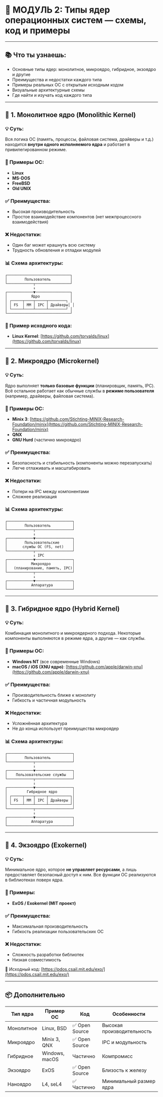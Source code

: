 # 🧠 МОДУЛЬ 2: Типы ядер операционных систем — схемы, код и примеры

---

## 📚 Что ты узнаешь:

* Основные типы ядер: монолитное, микроядро, гибридное, экзоядро и другие
* Преимущества и недостатки каждого типа
* Примеры реальных ОС с открытым исходным кодом
* Визуальные архитектурные схемы
* Где найти и изучать код каждого типа

---

## 🧱 1. Монолитное ядро (Monolithic Kernel)

### 💡 Суть:

Вся логика ОС (память, процессы, файловая система, драйверы и т.д.) находится **внутри одного исполняемого ядра** и работает в привилегированном режиме.

### 📌 Примеры ОС:

* **Linux**
* **MS-DOS**
* **FreeBSD**
* **Old UNIX**

### ✅ Преимущества:

* Высокая производительность
* Простое взаимодействие компонентов (нет межпроцессного взаимодействия)

### ❌ Недостатки:

* Один баг может крашнуть всю систему
* Трудность обновления и отладки модулей

### 📊 Схема архитектуры:

```
┌─────────────────────────────┐
│        Пользователь         │
└────────────┬────────────────┘
             ↓
┌────────────▼────────────────┐
│           Ядро              │
│ ┌─────┬────┬─────┬────────┐ │
│ │ FS  │ MM │ IPC │ Драйверы│ │
│ └─────┴────┴─────┴────────┘ │
└─────────────────────────────┘
```

### 🔗 Пример исходного кода:

* **Linux Kernel**: [https://github.com/torvalds/linux](https://github.com/torvalds/linux)

---

## 🧩 2. Микроядро (Microkernel)

### 💡 Суть:

Ядро выполняет **только базовые функции** (планировщик, память, IPC). Всё остальное работает как обычные службы в **режиме пользователя** (например, драйверы, файловая система).

### 📌 Примеры ОС:

* **Minix 3**: [https://github.com/Stichting-MINIX-Research-Foundation/minix](https://github.com/Stichting-MINIX-Research-Foundation/minix)
* **QNX**
* **GNU Hurd** (частично микроядро)

### ✅ Преимущества:

* Безопасность и стабильность (компоненты можно перезапускать)
* Легче отлаживать и масштабировать

### ❌ Недостатки:

* Потери на IPC между компонентами
* Сложнее реализация

### 📊 Схема архитектуры:

```
┌──────────────────────────────┐
│        Пользователь          │
└────────────┬─────────────────┘
             ↓
┌────────────▼─────────────────┐
│        Пользовательские      │
│       службы ОС (FS, net)    │
└────────────┬─────────────────┘
             ↓ IPC
┌────────────▼─────────────────┐
│           Микроядро          │
│   (планирование, память, IPC)│
└────────────┬─────────────────┘
             ↓
┌────────────▼─────────────────┐
│           Аппаратура         │
└──────────────────────────────┘
```

---

## 🔀 3. Гибридное ядро (Hybrid Kernel)

### 💡 Суть:

Комбинация монолитного и микроядерного подхода. Некоторые компоненты выполняются в режиме ядра, а другие — как службы.

### 📌 Примеры ОС:

* **Windows NT** (все современные Windows)
* **macOS / iOS (XNU ядро)**: [https://github.com/apple/darwin-xnu](https://github.com/apple/darwin-xnu)

### ✅ Преимущества:

* Производительность ближе к монолиту
* Гибкость и частичная модульность

### ❌ Недостатки:

* Усложнённая архитектура
* Не до конца использует преимущества микроядер

### 📊 Схема архитектуры:

```
┌──────────────────────────────┐
│        Пользователь          │
└────────────┬─────────────────┘
             ↓
┌────────────▼─────────────────┐
│    Пользовательские службы   │
└────────────┬─────────────────┘
             ↓
┌────────────▼─────────────────┐
│         Гибридное ядро       │
│ ┌─────┬────┬─────┬──────────┐│
│ │ FS  │ MM │ IPC │ Драйверы ││
│ └─────┴────┴─────┴──────────┘│
└────────────┬─────────────────┘
             ↓
┌────────────▼─────────────────┐
│           Аппаратура         │
└──────────────────────────────┘
```

---

## 🧬 4. Экзоядро (Exokernel)

### 💡 Суть:

Минимальное ядро, которое **не управляет ресурсами**, а лишь предоставляет безопасный доступ к ним. Все функции ОС реализуются в библиотеках поверх ядра.

### 📌 Примеры:

* **ExOS / Exokernel (MIT проект)**

### ✅ Преимущества:

* Максимальная производительность
* Гибкость реализации пользовательских ОС

### ❌ Недостатки:

* Сложность разработки библиотек
* Низкая совместимость

📎 Исходный код: [https://pdos.csail.mit.edu/exo/](https://pdos.csail.mit.edu/exo/)

---

## 📦 Дополнительно

| Тип ядра   | Пример ОС      | Код           | Особенности                |
| ---------- | -------------- | ------------- | -------------------------- |
| Монолитное | Linux, BSD     | ✅ Open Source | Высокая производительность |
| Микроядро  | Minix 3, QNX   | ✅ Open Source | IPC и модульность          |
| Гибридное  | Windows, macOS | Частично      | Компромисс                 |
| Экзоядро   | ExOS           | ✅ Open Source | Близость к железу          |
| Наноядро   | L4, seL4       | ✅ Частично    | Минимальный размер ядра    |
